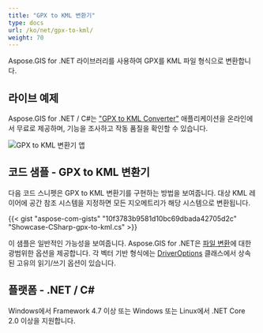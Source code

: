 ```yaml
---
title: "GPX to KML 변환기"
type: docs
url: /ko/net/gpx-to-kml/
weight: 70
---
```


Aspose.GIS for .NET 라이브러리를 사용하여 GPX를 KML 파일 형식으로 변환합니다.

## **라이브 예제**

Aspose.GIS for .NET / C#는 ["GPX to KML Converter"](https://products.aspose.app/gis/conversion/gpx-to-kml) 애플리케이션을 온라인에서 무료로 제공하며, 기능을 조사하고 작동 품질을 확인할 수 있습니다.

![GPX to KML 변환기 앱](conversion.png)

## **코드 샘플 - GPX to KML 변환기**

다음 코드 스니펫은 GPX to KML 변환기를 구현하는 방법을 보여줍니다. 대상 KML 레이어에 공간 참조 시스템을 지정하면 모든 지오메트리가 해당 시스템으로 변환됩니다. 

{{< gist "aspose-com-gists" "10f3783b9581d10bc69dbada42705d2c" "Showcase-CSharp-gpx-to-kml.cs" >}}

이 샘플은 일반적인 가능성을 보여줍니다. Aspose.GIS for .NET은 [파일 변환](https://docs.aspose.com/gis/net/vector-layers/)에 대한 광범위한 옵션을 제공합니다. 각 벡터 기반 형식에는 [DriverOptions](https://reference.aspose.com/gis/net/aspose.gis/driveroptions) 클래스에서 상속된 고유의 읽기/쓰기 옵션이 있습니다.

## **플랫폼 - .NET / C#**

Windows에서 Framework 4.7 이상 또는 Windows 또는 Linux에서 .NET Core 2.0 이상을 지원합니다.
